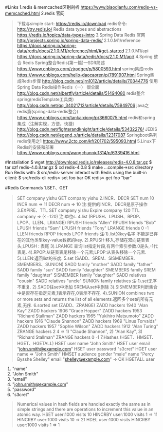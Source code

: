 #Links
1.redis & memcached区别剖析 https://www.biaodianfu.com/redis-vs-memcached.html
2.redis 官网
>下载与simple start: https://redis.io/download
>redis命令: http://try.redis.io/
>Redis data types and abstractions https://redis.io/topics/data-types-intro
3.Spring Data Redis 官网 http://projects.spring.io/spring-data-redis/
>2.1.0.M1/reference https://docs.spring.io/spring-data/redis/docs/2.1.0.M1/reference/html/#get-started
>2.1.0.M1/api https://docs.spring.io/spring-data/redis/docs/2.1.0.M1/api/
4.Spring 整合 Redis
>Spring整合Redis(第一篇)—SDR简述 https://www.cnblogs.com/zjrodger/p/5800593.html
>spring集成redis https://www.cnblogs.com/hello-daocaoren/p/7891907.html
>Spring集成Redis步骤 http://blog.csdn.net/jrn1012/article/details/70344776
>使用Spring Data Redis操作Redis（一） 很全面 http://blog.csdn.net/albertfly/article/details/51494080
>redis整合spring(redisTemplate工具类) http://blog.csdn.net/qq_34021712/article/details/75949706
>java之redis篇(spring-data-redis整合) https://www.cnblogs.com/tankaixiong/p/3660075.html
>redis和spring集成（注解实现，方便，快捷） http://blog.csdn.net/fighterandknight/article/details/53432276/
>JEDIS http://blog.csdn.net/legend_x/article/details/12317087
>Springboot系列redis使用之1 https://www.2cto.com/kf/201702/595093.html
5.Linux下Redis的安装和部署
https://www.cnblogs.com/wangchunniu1314/p/6339416.html

#Installation
$ wget http://download.redis.io/releases/redis-4.0.8.tar.gz
$ tar xzf redis-4.0.8.tar.gz
$ cd redis-4.0.8
$ make
...compile->src directory
Run Redis with: $ src/redis-server
interact with Redis using the built-in client:
$ src/redis-cli
redis> set foo bar
OK
redis> get foo
"bar"

#Redis Commands
1.SET、GET
>SET company yishu
>GET company yishu
2.INCR、DECR
>SET num 10
>INCR num => 11
>DECR num => 10
注:提供的INCR、DECR是原子操作
3.EXPIRE、TTL
>SET company yishu
>Expire company 120
>TTL company => (<=120)
注:单位s.
4.list (RPUSH、LPUSH、RPOP、LPOP、LLEN、LRANGE)
>RPUSH friends "Allen"
>RPUSH friends "Bob"
>LPUSH friends "Sam"
>LPUSH friends "Tony"
>LRANGE friends 0 -1
>LLEN friends
>RPOP friends
>LPOP friends
注:1).list的key名字 不能是已存在的其他类型key-value数据的key.
2).RPUSH:移入,存储在双向链表表头;LPUSH : 表尾
3).LRANGE 查询list指定片段,有两个索引参数.0是头,-1代表尾.
4).RPOP:从链表表尾移除一个元素;LPOP:从表头移除一个元素.
5).LLEN:返回list的长度.
5.set (SADD、SREM、SISMEMBER、SMEMBERS、SUNION)
> SADD family "mother"
> SADD family "father"
> SADD family "sun"
> SADD family "daughter"
> SMEMBERS family
> SREM family "daughter"
> SISMEMBER family "daughter"
> SADD relatives "cousin"
> SADD relatives "uncle"
> SUNION family relatives
注:1).set无序不重复.
2).SADD往set中添加 SREM从set中删除
3).SISMEMBER判断集合中是否存在指定元素,1表示存在,0表示不存在.
4).SUNION combines two or more sets and returns the list of all elements.返回多个set的所有元素,无序.
6.sorted set (ZADD、ZRANGE)
> ZADD hackers 1940 "Alan Kay"
> ZADD hackers 1906 "Grace Hopper"
> ZADD hackers 1953 "Richard Stallman"
> ZADD hackers 1965 "Yukihiro Matsumoto"
> ZADD hackers 1916 "Claude Shannon"
> ZADD hackers 1969 "Linus Torvalds"
> ZADD hackers 1957 "Sophie Wilson"
> ZADD hackers 1912 "Alan Turing"
> ZRANGE hackers 2 4 => 1) "Claude Shannon", 2) "Alan Kay", 3) "Richard Stallman"
> ZRANGE hackers 0 -1
7.Hashes (HSET、HMSET、HGET、HGETALL)
> HSET user name "John Smith"
> HSET user email "john.smith@example.com"
> HSET user password "s3cret"
> HGET user name => "John Smith"
> HMSET audience gender "male" name "Percy Bysshe Shelley" email "shelley@example.com" => OK
> HGETALL user
1) "name"
2) "John Smith"
3) "email"
4) "john.smith@example.com"
5) "password"
6) "s3cret"
>Numerical values in hash fields are handled exactly the same as in simple strings and there are operations to increment this value in an atomic way.
HSET user:1000 visits 10
    HINCRBY user:1000 visits 1 => 11
    HINCRBY user:1000 visits 10 => 21
    HDEL user:1000 visits
    HINCRBY user:1000 visits 1 => 1